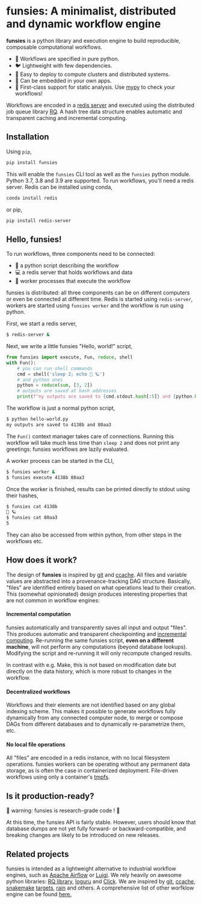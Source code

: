 # funsies: A minimalist, distributed and dynamic workflow engine

**funsies** is a python library and execution engine to build reproducible,
composable computational workflows. 

- 🐍 Workflows are specified in pure python.
- 🐦 Lightweight with few dependencies.
- 🚀 Easy to deploy to compute clusters and distributed systems.
- 🔧 Can be embedded in your own apps.
- 📏 First-class support for static analysis. Use
  [mypy](http://mypy-lang.org/) to check your workflows!

Workflows are encoded in a [redis server](https://redis.io/) and executed
using the distributed job queue library [RQ](https://python-rq.org/). A hash
tree data structure enables automatic and transparent caching and incremental
computing.

## Installation
Using `pip`, 

```bash
pip install funsies
```

This will enable the `funsies` CLI tool as well as the `funsies` python
module. Python 3.7, 3.8 and 3.9 are supported. To run workflows, you'll need a
redis server. Redis can be installed using conda,

```bash
conda install redis
```

or pip,

```bash
pip install redis-server
```

## Hello, funsies!
To run workflows, three components need to be connected:

- 📜 a python script describing the workflow
- 💻 a redis server that holds workflows and data
- 👷 worker processes that execute the workflow

funsies is distributed: all three components can be on different computers or
even be connected at different time. Redis is started using `redis-server`,
workers are started using `funsies worker` and the workflow is run using
python.

First, we start a redis server,
```bash
$ redis-server &
```
Next, we write a little funsies "Hello, world!" script,
```python
from funsies import execute, Fun, reduce, shell
with Fun():
    # you can run shell commands
    cmd = shell('sleep 2; echo 👋 🪐')
    # and python ones
    python = reduce(sum, [3, 2])
    # outputs are saved at hash addresses
    print(f"my outputs are saved to {cmd.stdout.hash[:5]} and {python.hash[:5]}")
```
The workflow is just a normal python script,
```bash
$ python hello-world.py
my outputs are saved to 4138b and 80aa3
```
The `Fun()` context manager takes care of connections. Running this workflow
will take much less time than `sleep 2` and does not print any greetings:
funsies workflows are lazily evaluated.

A worker process can be started in the CLI,
```bash
$ funsies worker &
$ funsies execute 4138b 80aa3
```
Once the worker is finished, results can be printed directly to stdout using
their hashes,
```bash
$ funsies cat 4138b
👋 🪐
$ funsies cat 80aa3
5
```
They can also be accessed from within python, from other steps in the
workflows etc.

## How does it work?

The design of **funsies** is inspired by
[git](https://git-scm.com/book/en/v2/Git-Internals-Git-Objects) and
[ccache](https://ccache.dev/). All files and variable values are abstracted
into a provenance-tracking DAG structure. Basically, "files" are identified
entirely based on what operations lead to their creation. This (somewhat
opinionated) design produces interesting properties that are not common in
workflow engines:

#### Incremental computation

funsies automatically and transparently saves all input and output "files".
This produces automatic and transparent checkpointing and [incremental
computing](https://en.wikipedia.org/wiki/Incremental_computing). Re-running
the same funsies script, **even on a different machine**, will not perform any
computations (beyond database lookups). Modifying the script and re-running it
will only recompute changed results. 

In contrast with e.g. Make, this is not based on modification date but
directly on the data history, which is more robust to changes in the workflow.

#### Decentralized workflows

Workflows and their elements are not identified based on any global indexing
scheme. This makes it possible to generate workflows fully dynamically from
any connected computer node, to merge or compose DAGs from different databases
and to dynamically re-parametrize them, etc.

#### No local file operations

All "files" are encoded in a redis instance, with no local filesystem
operations. funsies workers can be operating without any
permanent data storage, as is often the case in containerized deployment.
File-driven workflows using only a
container's [tmpfs](https://docs.docker.com/storage/tmpfs/).

## Is it production-ready?

🧪 warning: funsies is research-grade code ! 🧪

At this time, the funsies API is fairly stable. However, users should know
that database dumps are not yet fully forward- or backward-compatible, and
breaking changes are likely to be introduced on new releases.

## Related projects
funsies is intended as a lightweight alternative to industrial workflow
engines, such as [Apache Airflow](https://airflow.apache.org/) or
[Luigi](https://github.com/spotify/luigi). We rely heavily on awesome python
libraries: [RQ library](https://github.com/rq/rq),
[loguru](https://github.com/Delgan/loguru) and
[Click](https://click.palletsprojects.com/). We are inspired by
[git](https://git-scm.com/book/en/v2/Git-Internals-Git-Objects),
[ccache](https://ccache.dev/),
[snakemake](https://snakemake.readthedocs.io/en/stable/)
[targets](https://github.com/ropensci/targets),
[rain](https://github.com/substantic/rain) and others. A comprehensive list of
other worfklow engine can be found
[here.](https://github.com/pditommaso/awesome-pipeline)
